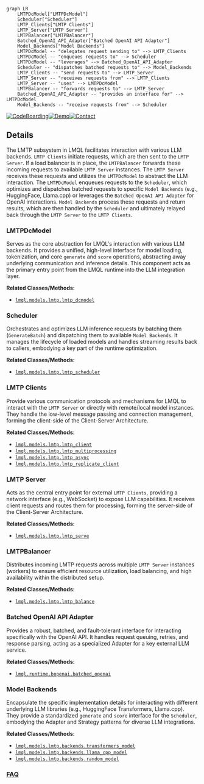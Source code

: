 ```mermaid
graph LR
    LMTPDcModel["LMTPDcModel"]
    Scheduler["Scheduler"]
    LMTP_Clients["LMTP Clients"]
    LMTP_Server["LMTP Server"]
    LMTPBalancer["LMTPBalancer"]
    Batched_OpenAI_API_Adapter["Batched OpenAI API Adapter"]
    Model_Backends["Model Backends"]
    LMTPDcModel -- "delegates request sending to" --> LMTP_Clients
    LMTPDcModel -- "enqueues requests to" --> Scheduler
    LMTPDcModel -- "leverages" --> Batched_OpenAI_API_Adapter
    Scheduler -- "dispatches batched requests to" --> Model_Backends
    LMTP_Clients -- "send requests to" --> LMTP_Server
    LMTP_Server -- "receives requests from" --> LMTP_Clients
    LMTP_Server -- "uses" --> LMTPDcModel
    LMTPBalancer -- "forwards requests to" --> LMTP_Server
    Batched_OpenAI_API_Adapter -- "provides an interface for" --> LMTPDcModel
    Model_Backends -- "receive requests from" --> Scheduler
```

[![CodeBoarding](https://img.shields.io/badge/Generated%20by-CodeBoarding-9cf?style=flat-square)](https://github.com/CodeBoarding/CodeBoarding)[![Demo](https://img.shields.io/badge/Try%20our-Demo-blue?style=flat-square)](https://www.codeboarding.org/demo)[![Contact](https://img.shields.io/badge/Contact%20us%20-%20contact@codeboarding.org-lightgrey?style=flat-square)](mailto:contact@codeboarding.org)

## Details

The LMTP subsystem in LMQL facilitates interaction with various LLM backends. `LMTP Clients` initiate requests, which are then sent to the `LMTP Server`. If a load balancer is in place, the `LMTPBalancer` forwards these incoming requests to available `LMTP Server` instances. The `LMTP Server` receives these requests and utilizes the `LMTPDcModel` to abstract the LLM interaction. The `LMTPDcModel` enqueues requests to the `Scheduler`, which optimizes and dispatches batched requests to specific `Model Backends` (e.g., HuggingFace, Llama.cpp) or leverages the `Batched OpenAI API Adapter` for OpenAI interactions. `Model Backends` process these requests and return results, which are then handled by the `Scheduler` and ultimately relayed back through the `LMTP Server` to the `LMTP Clients`.

### LMTPDcModel
Serves as the core abstraction for LMQL's interaction with various LLM backends. It provides a unified, high-level interface for model loading, tokenization, and core `generate` and `score` operations, abstracting away underlying communication and inference details. This component acts as the primary entry point from the LMQL runtime into the LLM integration layer.


**Related Classes/Methods**:

- <a href="https://github.com/eth-sri/lmql/blob/main/src/lmql/models/lmtp/lmtp_dcmodel.py" target="_blank" rel="noopener noreferrer">`lmql.models.lmtp.lmtp_dcmodel`</a>


### Scheduler
Orchestrates and optimizes LLM inference requests by batching them (`GenerateBatch`) and dispatching them to available `Model Backends`. It manages the lifecycle of loaded models and handles streaming results back to callers, embodying a key part of the runtime optimization.


**Related Classes/Methods**:

- <a href="https://github.com/eth-sri/lmql/blob/main/src/lmql/models/lmtp/lmtp_scheduler.py" target="_blank" rel="noopener noreferrer">`lmql.models.lmtp.lmtp_scheduler`</a>


### LMTP Clients
Provide various communication protocols and mechanisms for LMQL to interact with the `LMTP Server` or directly with remote/local model instances. They handle the low-level message passing and connection management, forming the client-side of the Client-Server Architecture.


**Related Classes/Methods**:

- <a href="https://github.com/eth-sri/lmql/blob/main/src/lmql/models/lmtp/lmtp_client.py" target="_blank" rel="noopener noreferrer">`lmql.models.lmtp.lmtp_client`</a>
- <a href="https://github.com/eth-sri/lmql/blob/main/src/lmql/models/lmtp/lmtp_multiprocessing.py" target="_blank" rel="noopener noreferrer">`lmql.models.lmtp.lmtp_multiprocessing`</a>
- <a href="https://github.com/eth-sri/lmql/blob/main/src/lmql/models/lmtp/lmtp_async.py" target="_blank" rel="noopener noreferrer">`lmql.models.lmtp.lmtp_async`</a>
- <a href="https://github.com/eth-sri/lmql/blob/main/src/lmql/models/lmtp/lmtp_replicate_client.py" target="_blank" rel="noopener noreferrer">`lmql.models.lmtp.lmtp_replicate_client`</a>


### LMTP Server
Acts as the central entry point for external `LMTP Clients`, providing a network interface (e.g., WebSocket) to expose LLM capabilities. It receives client requests and routes them for processing, forming the server-side of the Client-Server Architecture.


**Related Classes/Methods**:

- <a href="https://github.com/eth-sri/lmql/blob/main/src/lmql/models/lmtp/lmtp_serve.py" target="_blank" rel="noopener noreferrer">`lmql.models.lmtp.lmtp_serve`</a>


### LMTPBalancer
Distributes incoming LMTP requests across multiple `LMTP Server` instances (workers) to ensure efficient resource utilization, load balancing, and high availability within the distributed setup.


**Related Classes/Methods**:

- <a href="https://github.com/eth-sri/lmql/blob/main/src/lmql/models/lmtp/lmtp_balance.py" target="_blank" rel="noopener noreferrer">`lmql.models.lmtp.lmtp_balance`</a>


### Batched OpenAI API Adapter
Provides a robust, batched, and fault-tolerant interface for interacting specifically with the OpenAI API. It handles request queuing, retries, and response parsing, acting as a specialized Adapter for a key external LLM service.


**Related Classes/Methods**:

- <a href="https://github.com/eth-sri/lmql/blob/main/src/lmql/runtime/bopenai/batched_openai.py" target="_blank" rel="noopener noreferrer">`lmql.runtime.bopenai.batched_openai`</a>


### Model Backends
Encapsulate the specific implementation details for interacting with different underlying LLM libraries (e.g., HuggingFace Transformers, Llama.cpp). They provide a standardized `generate` and `score` interface for the `Scheduler`, embodying the Adapter and Strategy patterns for diverse LLM integrations.


**Related Classes/Methods**:

- <a href="https://github.com/eth-sri/lmql/blob/main/src/lmql/models/lmtp/backends/transformers_model.py" target="_blank" rel="noopener noreferrer">`lmql.models.lmtp.backends.transformers_model`</a>
- <a href="https://github.com/eth-sri/lmql/blob/main/src/lmql/models/lmtp/backends/llama_cpp_model.py" target="_blank" rel="noopener noreferrer">`lmql.models.lmtp.backends.llama_cpp_model`</a>
- <a href="https://github.com/eth-sri/lmql/blob/main/src/lmql/models/lmtp/backends/random_model.py" target="_blank" rel="noopener noreferrer">`lmql.models.lmtp.backends.random_model`</a>




### [FAQ](https://github.com/CodeBoarding/GeneratedOnBoardings/tree/main?tab=readme-ov-file#faq)